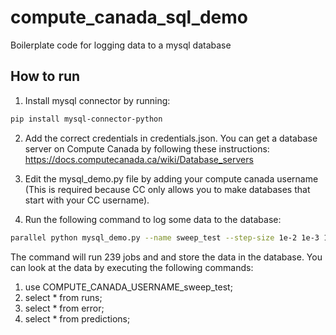 # compute_canada_sql_demo
Boilerplate code for logging data to a mysql database

## How to run
1. Install mysql connector by running: 
``` bash
pip install mysql-connector-python
``` 

2. Add the correct credentials in credentials.json. You can get a database server on Compute Canada by following these instructions: 
https://docs.computecanada.ca/wiki/Database_servers 

3. Edit the mysql_demo.py file by adding your compute canada username (This is required because CC only allows you to make databases that start with your CC username). 

4. Run the following command to log some data to the database: 

``` bash
parallel python mysql_demo.py --name sweep_test --step-size 1e-2 1e-3 1e-4 1e-5 --b2 0.9 0.99 --b1 0 0.9 0.99 --seed 0 1 2 3 4 5 6 7 8 9  --run ::: {0..239} 
```

The command will run 239 jobs and and store the data in the database. You can look at the data by executing the following commands: 

1. use COMPUTE_CANADA_USERNAME_sweep_test; 
2. select * from runs; 
3. select * from error;
4. select * from predictions; 
